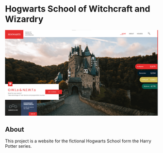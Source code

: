 # Hogwarts School of Witchcraft and Wizardry

<img src="./static/app-print.png" alt="Imagem do projeto">

## About
This project is a website for the fictional Hogwarts School form the Harry Potter series.